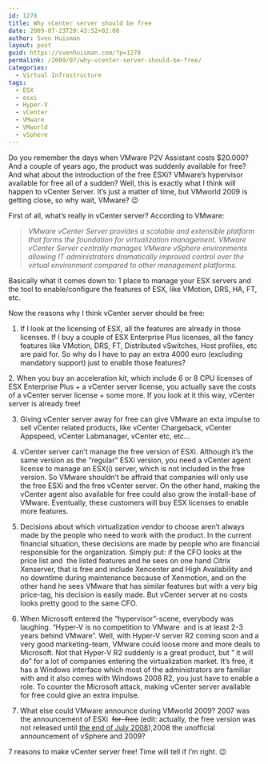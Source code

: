 ```yaml
---
id: 1278
title: Why vCenter server should be free
date: 2009-07-23T20:43:52+02:00
author: Sven Huisman
layout: post
guid: https://svenhuisman.com/?p=1278
permalink: /2009/07/why-vcenter-server-should-be-free/
categories:
  - Virtual Infrastructure
tags:
  - ESX
  - esxi
  - Hyper-V
  - vCenter
  - VMware
  - VMworld
  - vSphere
---
```

Do you remember the days when VMware P2V Assistant costs $20.000? And a couple of years ago, the product was suddenly available for free? And what about the introduction of the free ESXi? VMware&#8217;s hypervisor available for free all of a sudden? Well, this is exactly what I think will happen to vCenter Server. It&#8217;s just a matter of time, but VMworld 2009 is getting close, so why wait, VMware? 😉<!--more-->

First of all, what&#8217;s really in vCenter server? According to VMware:

> <div class="col">
>   <em>VMware vCenter Server provides a scalable and extensible platform that forms the foundation for virtualization management. VMware vCenter Server centrally manages VMware vSphere environments allowing IT administrators dramatically improved control over the virtual environment compared to other management platforms.</em>
> </div>

<div class="col">
  Basically what it comes down to: 1 place to manage your ESX servers and the tool to enable/configure the features of ESX, like VMotion, DRS, HA, FT, etc.
</div>

Now the reasons why I think vCenter server should be free:

1. If I look at the licensing of ESX, all the features are already in those licenses. If I buy a couple of ESX Enterprise Plus licenses, all the fancy features like VMotion, DRS, FT, Distributed vSwitches, Host profiles, etc are paid for. So why do I have to pay an extra 4000 euro (excluding mandatory support) just to enable those features?

2. When you buy an acceleration kit, which include 6 or 8 CPU licenses of ESX Enterprise Plus + a vCenter server license, you actually save the costs of a vCenter server license + some more. If you look at it this way, vCenter server is already free!

3. Giving vCenter server away for free can give VMware an exta impulse to sell vCenter related products, like vCenter Chargeback, vCenter Appspeed, vCenter Labmanager, vCenter etc, etc&#8230;

4. vCenter server can&#8217;t manage the free version of ESXi. Although it&#8217;s the same version as the &#8220;regular&#8221; ESXi version, you need a vCenter agent license to manage an ESX(i) server, which is not included in the free version. So VMware shouldn&#8217;t be affraid that companies will only use the free ESXi and the free vCenter server. On the other hand, making the vCenter agent also available for free could also grow the install-base of VMware. Eventually, these customers will buy ESX licenses to enable more features.

5. Decisions about which virtualization vendor to choose aren&#8217;t always made by the people who need to work with the product. In the current financial situation, these decisions are made by people who are financial responsible for the organization. Simply put: if the CFO looks at the price list and  the listed features and he sees on one hand Citrix Xenserver, that is free and include Xencenter and High Availability and no downtime during maintenance because of Xenmotion, and on the other hand he sees VMware that has similar features but with a very big price-tag, his decision is easily made. But vCenter server at no costs looks pretty good to the same CFO.

6. When Microsoft entered the &#8220;hypervisor&#8221;-scene, everybody was laughing. &#8220;Hyper-V is no competition to VMware  and is at least 2-3 years behind VMware&#8221;. Well, with Hyper-V server R2 coming soon and a very good marketing-team, VMware could loose more and more deals to Microsoft. Not that Hyper-V R2 suddenly is a great product, but &#8221; it will do&#8221; for a lot of companies entering the virtualization market. It&#8217;s free, it has a Windows interface which most of the administrators are familiar with and it also comes with Windows 2008 R2, you just have to enable a role. To counter the Microsoft attack, making vCenter server available for free could give an extra impulse.

7. What else could VMware announce during VMworld 2009? 2007 was the announcement of ESXi  <span style="text-decoration: line-through;">for  free</span> (edit: actually, the free version was not released until <a title="ESXi" href="https://www.vmware.com/company/news/releases/esxi_pricing.html" target="_blank">the end of July 2008</a>),2008 the unofficial announcement of vSphere and 2009?

7 reasons to make vCenter server free! Time will tell if I&#8217;m right. 😉